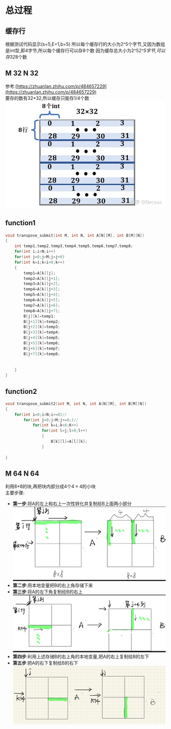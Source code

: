 # 总过程

## 缓存行

根据测试代码显示(s=5,E=1,b=5)
所以每个缓存行的大小为2^5个字节,又因为数组是int型,即4字节,所以每个缓存行可以存8个数
因为缓存总大小为2^5*2^5字节,可以存32*8个数

## M 32 N 32

参考:[https://zhuanlan.zhihu.com/p/484657229](https://zhuanlan.zhihu.com/p/484657229)  
要存的数有32*32,所以缓存只能存1/4个数  
![alt text](image.png)

## function1

``` c
void transpose_submit(int M, int N, int A[N][M], int B[M][N])
{ 
    int temp1,temp2,temp3,temp4,temp5,temp6,temp7,temp8;
    for(int i;i<N;i++)
    for(int j=0;j<M;j=j+8)
    for(int k=i;k<i+8;k++)
    {
        temp1=A[k][j];
        temp2=A[k][j+1];
        temp3=A[k][j+2];
        temp4=A[k][j+3];
        temp5=A[k][j+4];
        temp6=A[k][j+5];
        temp7=A[k][j+6];
        temp8=A[k][j+7];
        B[j][k]=temp1;
        B[j+1][k]=temp2;
        B[j+2][k]=temp3;
        B[j+3][k]=temp4;
        B[j+4][k]=temp5;
        B[j+5][k]=temp6;
        B[j+6][k]=temp7;
        B[j+7][k]=temp8;
    

    }
}
```

## function2

``` c
void transpose_submit2(int M, int N, int A[N][M], int B[M][N])
{
    for(int i=0;i<N;i+=8)//
        for(int j=0;j<M;j+=8;)//
            for(int k=i;k<8;K++)
                for(int l=j;l<8;l++)
                {
                    B[k][l]=A[l][k];
                }
            
}


```

## M 64 N 64

利用8*8的块,再把块内部分成4个$4\times4$的小块  
主要步骤:  

- **第一步**:将A的左上和右上一次性转化并复制给B上面两小部分
![alt text](IMG_0532(20241127-183625).PNG)
- **第二步**:用本地变量把B的右上角存储下来
- **第三步**:将A的左下角复制给B的右上  
![alt text](IMG_0534(20241127-183715).PNG)
- **第四步**:利用上述存储B的右上角的本地变量,把A的右上复制给B的左下
- **第五步**:把A的右下复制给B的右下
![alt text](IMG_0533.JPG)
``` c

```
